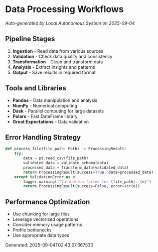 # Data Processing Workflows
*Auto-generated by Local Autonomous System on 2025-09-04*

## Pipeline Stages
1. **Ingestion** - Read data from various sources
2. **Validation** - Check data quality and consistency  
3. **Transformation** - Clean and transform data
4. **Analysis** - Extract insights and patterns
5. **Output** - Save results in required format

## Tools and Libraries
- **Pandas** - Data manipulation and analysis
- **NumPy** - Numerical computing
- **Dask** - Parallel computing for large datasets
- **Polars** - Fast DataFrame library
- **Great Expectations** - Data validation

## Error Handling Strategy
```python
def process_file(file_path: Path) -> ProcessingResult:
    try:
        data = pd.read_csv(file_path)
        validated_data = validate_schema(data)
        processed_data = transform_data(validated_data)
        return ProcessingResult(success=True, data=processed_data)
    except ValidationError as e:
        logger.warning(f"Validation failed for {file_path}: {e}")
        return ProcessingResult(success=False, error=str(e))
```

## Performance Optimization
- Use chunking for large files
- Leverage vectorized operations
- Consider memory usage patterns
- Profile bottlenecks
- Use appropriate data types

Generated: 2025-09-04T02:43:07.667530
